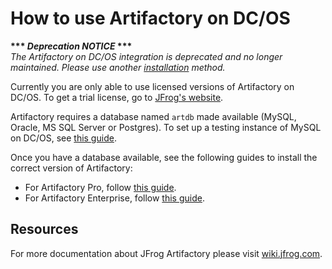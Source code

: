 # How to use Artifactory on DC/OS
**&ast;&ast;&ast; *Deprecation NOTICE* &ast;&ast;&ast;**  
*The Artifactory on DC/OS integration is deprecated and no longer maintained. Please use another [installation](https://www.jfrog.com/confluence/display/RTF/Installing+Artifactory) method.*

Currently you are only able to use licensed versions of Artifactory on DC/OS. To get a trial license, go to [JFrog's website](https://www.jfrog.com/artifactory/free-trial-mesosphere/).

Artifactory requires a database named `artdb` made available (MySQL, Oracle, MS SQL Server or Postgres). To set up a testing instance of MySQL on DC/OS, see [this guide](install-mysql.md).

Once you have a database available, see the following guides to install the correct version of Artifactory:

+ For Artifactory Pro, follow [this guide](artifactory-pro.md).
+ For Artifactory Enterprise, follow [this guide](artifactory-enterprise.md).

## Resources

For more documentation about JFrog Artifactory please visit [wiki.jfrog.com](https://wiki.jfrog.com).
